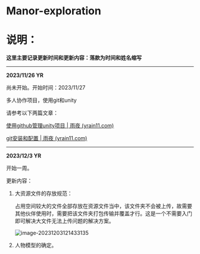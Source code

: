 # Manor-exploration

# 说明：

**这里主要记录更新时间和更新内容：落款为时间和姓名缩写**

***

**2023/11/26   YR**

尚未开始。开始时间：2023/11/27

多人协作项目，使用git和unity

请参考以下两篇文章：

[使用github管理unity项目 | 雨夜 (yrain11.com)](https://yrain11.com/posts/61d679a7.html)

[git安装和配置 | 雨夜 (yrain11.com)](https://yrain11.com/posts/af9d867.html)

---

**2023/12/3  YR**

开始一周。

更新内容：

1. 大资源文件的存放规范：

   占用空间较大的文件全部存放在资源文件当中，该文件夹不会被上传，故需要其他伙伴使用时，需要把该文件夹打包传输并覆盖才行。这是一个不需要入门即可解决大文件无法上传问题的解决方案。

   ![image-20231203121433135](https://yrain11.oss-cn-hangzhou.aliyuncs.com/pictures/202312031214257.png)

2. 人物模型的确定。
